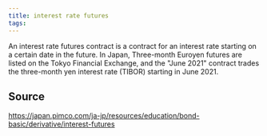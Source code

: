 ```yaml
---
title: interest rate futures
tags: 
---
```


An interest rate futures contract is a contract for an interest rate starting on a certain date in the future. In Japan, Three-month Euroyen futures are listed on the Tokyo Financial Exchange, and the "June 2021" contract trades the three-month yen interest rate (TIBOR) starting in June 2021.

## Source
https://japan.pimco.com/ja-jp/resources/education/bond-basic/derivative/interest-futures